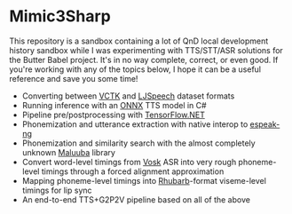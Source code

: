 # Mimic3Sharp

This repository is a sandbox containing a lot of QnD local development history sandbox while I was experimenting with TTS/STT/ASR solutions for the Butter Babel project. It's in no way complete, correct, or even good. If you're working with any of the topics below, I hope it can be a useful reference and save you some time!

* Converting between [VCTK](https://datashare.ed.ac.uk/handle/10283/3443) and [LJSpeech](https://keithito.com/LJ-Speech-Dataset/) dataset formats
* Running inference with an [ONNX](https://onnxruntime.ai/) TTS model in C#
* Pipeline pre/postprocessing with [TensorFlow.NET](https://github.com/SciSharp/TensorFlow.NET)
* Phonemization and utterance extraction with native interop to [espeak-ng](https://github.com/espeak-ng/espeak-ng)
* Phonemization and similarity search with the almost completely unknown [Maluuba](https://github.com/microsoft/PhoneticMatching) library
* Convert word-level timings from [Vosk](https://alphacephei.com/vosk/) ASR into very rough phoneme-level timings through a forced alignment approximation
* Mapping phoneme-level timings into [Rhubarb](https://github.com/DanielSWolf/rhubarb-lip-sync)-format viseme-level timings for lip sync
* An end-to-end TTS+G2P2V pipeline based on all of the above
